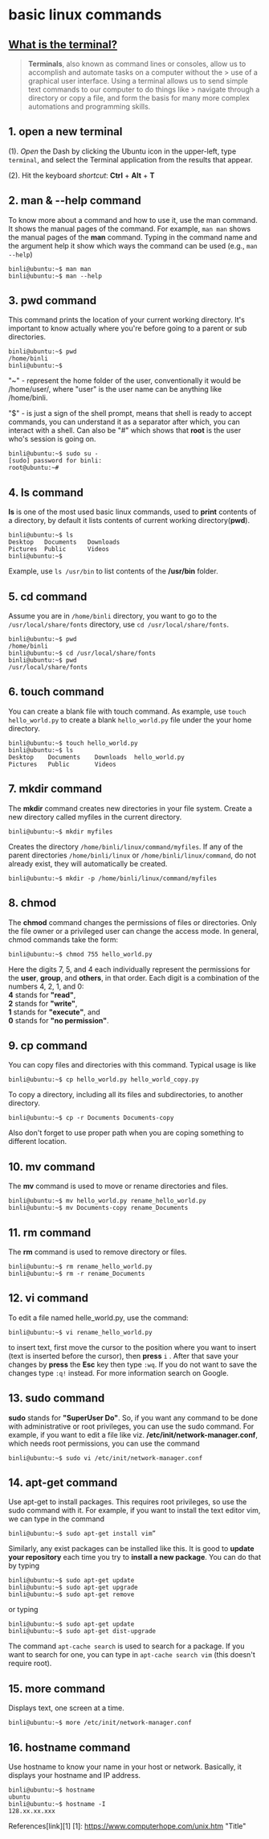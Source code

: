 # basic linux commands 
## [What is the terminal?](https://itconnect.uw.edu/learn/workshops/online-tutorials/web-publishing/what-is-a-terminal/)
> **Terminals**, also known as command lines or consoles, allow us to accomplish and automate tasks on a computer without the > use of a graphical user interface. Using a terminal allows us to send simple text commands to our computer to do things like > navigate through a directory or copy a file, and form the basis for many more complex automations and programming skills. 

## 1. open a new terminal 
(1). *Open* the Dash by clicking the Ubuntu icon in the upper-left, type `terminal`, and select the Terminal application from the results that appear.

(2). Hit the keyboard *shortcut*: **Ctrl** + **Alt** + **T**

## 2. man & --help command
To know more about a command and how to use it, use the man command. It shows the manual pages of the command.
For example, `man man` shows the manual pages of the **man** command. Typing in the command name and 
the argument help it show which ways the command can be used (e.g., `man --help`)
```
binli@ubuntu:~$ man man  
binli@ubuntu:~$ man --help
```
## 3. pwd command
This command prints the location of your current working directory. It's important to know actually where you're before going to a parent or sub directories.
```
binli@ubuntu:~$ pwd
/home/binli
binli@ubuntu:~$ 
```
"~" - represent the home folder of the user, conventionally it would be /home/user/, where "user" is the user name can be anything like /home/binli.

"$" - is just a sign of the shell prompt, means that shell is ready to accept commands, you can understand it as a separator after which, you can interact with a shell. Can also be "#" which shows that **root** is the user who's session is going on.
```
binli@ubuntu:~$ sudo su -
[sudo] password for binli: 
root@ubuntu:~# 
```
## 4. ls command
**ls** is one of the  most used basic linux commands, used to **print** contents of a directory, by default it lists contents of current working directory(**pwd**).
```
binli@ubuntu:~$ ls
Desktop   Documents   Downloads
Pictures  Public      Videos
binli@ubuntu:~$ 
```
Example, use `ls /usr/bin` to list contents of the **/usr/bin** folder.
## 5. cd command
Assume you are in `/home/binli` directory, you want to go to the `/usr/local/share/fonts` directory, use `cd /usr/local/share/fonts`.
```
binli@ubuntu:~$ pwd
/home/binli
binli@ubuntu:~$ cd /usr/local/share/fonts
binli@ubuntu:~$ pwd
/usr/local/share/fonts
```
## 6. touch command
You can create a blank file with touch command. As example, use `touch hello_world.py` to create a blank `hello_world.py` file under the your home directory.
```
binli@ubuntu:~$ touch hello_world.py
binli@ubuntu:~$ ls
Desktop    Documents    Downloads  hello_world.py
Pictures   Public       Videos
```
## 7. mkdir command
The **mkdir** command creates new directories in your file system. 
Create a new directory called myfiles in the current directory.
```
binli@ubuntu:~$ mkdir myfiles
```
Creates the directory `/home/binli/linux/command/myfiles`. If any of the parent directories `/home/binli/linux` or `/home/binli/linux/command`, do not already exist, they will automatically be created.
```
binli@ubuntu:~$ mkdir -p /home/binli/linux/command/myfiles
```
## 8. chmod
The **chmod** command changes the permissions of files or directories. Only the file owner or a privileged user can change the access mode.
In general, chmod commands take the form:
```
binli@ubuntu:~$ chmod 755 hello_world.py
```
Here the digits 7, 5, and 4 each individually represent the permissions for the **user**, **group**, and **others**, in that order. Each digit is a combination of the numbers 4, 2, 1, and 0:   
**4** stands for **"read"**,  
**2** stands for **"write"**,  
**1** stands for **"execute"**, and  
**0** stands for **"no permission"**.  

## 9. cp command
You can copy files and directories with this command. Typical usage is like 
```
binli@ubuntu:~$ cp hello_world.py hello_world_copy.py
```
To copy a directory, including all its files and subdirectories, to another directory.
```
binli@ubuntu:~$ cp -r Documents Documents-copy
```
Also don't forget to use proper path when you are coping something to different location.

## 10. mv command
The **mv** command is used to move or rename directories and files.
```
binli@ubuntu:~$ mv hello_world.py rename_hello_world.py
binli@ubuntu:~$ mv Documents-copy rename_Documents
```
## 11. rm command
The **rm** command is used to remove directory or files.
```
binli@ubuntu:~$ rm rename_hello_world.py
binli@ubuntu:~$ rm -r rename_Documents
```
## 12. vi command
To edit a file named helle_world.py, use the command:
```
binli@ubuntu:~$ vi rename_hello_world.py
```
to insert text, first move the cursor to the position where you want to insert (text is inserted before the cursor),
then **press** `i` . After that save your changes by **press** the **Esc** key then type `:wq`. If you do not want to save 
the changes type `:q!` instead. For more information search on Google.

## 13. sudo command
**sudo** stands for **"SuperUser Do"**. So, if you want any command to be done with administrative 
or root privileges, you can use the sudo command. For example, if you want to edit a file like viz. 
**/etc/init/network-manager.conf**, which needs root permissions, you can use the command 
```
binli@ubuntu:~$ sudo vi /etc/init/network-manager.conf
```
## 14. apt-get command 
Use apt-get to install packages. This requires root privileges, so use the sudo command with it.
For example, if you want to install the text editor vim, we can type in the command 
```
binli@ubuntu:~$ sudo apt-get install vim”
```
Similarly, any exist packages can be installed like this. It is good to **update your repository** each time you try to **install a new package**. 
You can do that by typing 
```
binli@ubuntu:~$ sudo apt-get update
binli@ubuntu:~$ sudo apt-get upgrade
binli@ubuntu:~$ sudo apt-get remove
```
or typing
```
binli@ubuntu:~$ sudo apt-get update
binli@ubuntu:~$ sudo apt-get dist-upgrade
```
The command `apt-cache search` is used to search for a package. If you want to search for one, you can type in `apt-cache search vim` (this doesn't require root).
## 15. more command
Displays text, one screen at a time.
```
binli@ubuntu:~$ more /etc/init/network-manager.conf
```
## 16. hostname command
Use hostname to know your name in your host or network. Basically, it displays your hostname and IP address. 
```
binli@ubuntu:~$ hostname
ubuntu
binli@ubuntu:~$ hostname -I
128.xx.xx.xxx
```
References[link][1]
[1]: https://www.computerhope.com/unix.htm "Title"